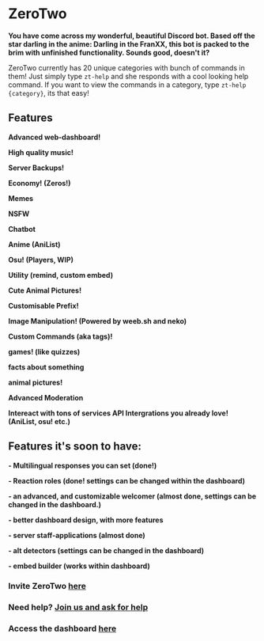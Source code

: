 # ZeroTwo

**You have come across my wonderful, beautiful Discord bot. Based off the star darling in the anime: Darling in the FranXX, this bot is packed to the brim with unfinished functionality. Sounds good, doesn't it?**

ZeroTwo currently has 20 unique categories with bunch of commands in them! Just simply type `zt-help` and she responds with a cool looking help command. If you want to view the commands in a category, type `zt-help {category}`, its that easy!

## Features

**Advanced web-dashboard!**

**High quality music!**

**Server Backups!**

**Economy! \(Zeros!\)**

**Memes**

**NSFW**

**Chatbot**

**Anime \(AniList\)**

**Osu! \(Players, WIP\)**

**Utility \(remind, custom embed\)**

**Cute Animal Pictures!**

**Customisable Prefix!**

**Image Manipulation! \(Powered by weeb.sh and neko\)**

**Custom Commands \(aka tags\)!**

**games! \(like quizzes\)**

**facts about something**

**animal pictures!**

**Advanced Moderation**

**Intereact with tons of services API Intergrations you already love! \(AniList, osu! etc.\)**

## Features it's soon to have:

**- Multilingual responses you can set \(done!\)**

**- Reaction roles \(done! settings can be changed within the dashboard\)**

**- an advanced, and customizable welcomer \(almost done, settings can be changed in the dashboard.\)**

**- better dashboard design, with more features**

**- server staff-applications \(almost done\)**

**- alt detectors \(settings can be changed in the dashboard\)**

**- embed builder \(works within dashboard\)**

### Invite ZeroTwo [here](https://dsc.gg/zerotwo)

### Need help? [Join us and ask for help](https://dsc.gg/connor)

### Access the dashboard [here](https://zerotwo.wtf)

